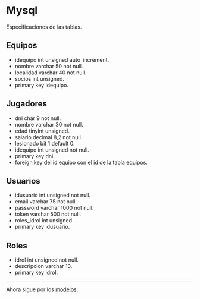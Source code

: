 # Mysql

Especificaciones de las tablas.

## Equipos

- idequipo int unsigned auto_increment.
- nombre varchar 50 not null.
- localidad varchar 40 not null.
- socios int unsigned.
- primary key idequipo.

## Jugadores

- dni char 9 not null.
- nombre varchar 30 not null.
- edad tinyint unsigned.
- salario decimal 8,2 not null.
- lesionado bit 1 default 0.
- idequipo int unsigned not null.
- primary key dni.
- foreign key del id equipo con el id de la tabla equipos.

## Usuarios

- idusuario int unsigned not null.
- email varchar 75 not null.
- password varchar 1000 not null.
- token varchar 500 not null.
- roles_idrol int unsigned
- primary key idusuario.

## Roles

- idrol int unsigned not null.
- descripcion varchar 13.
- primary key idrol.

---

Ahora sigue por los [modelos][modelos].

[modelos]: modelos.md
